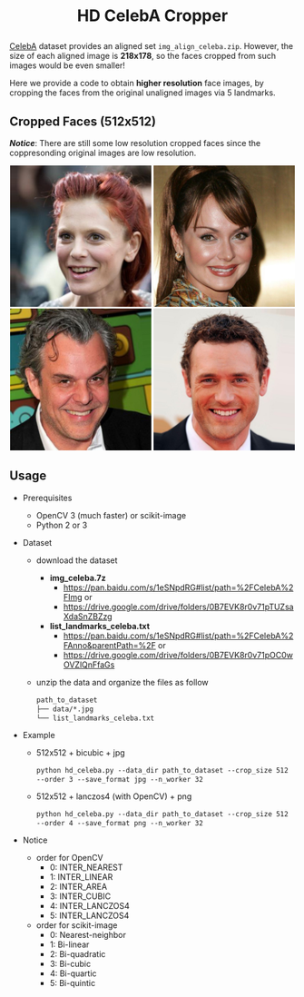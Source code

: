 # <p align="center"> HD CelebA Cropper

[CelebA](http://mmlab.ie.cuhk.edu.hk/projects/CelebA.html) dataset provides an aligned set `img_align_celeba.zip`. However, the size of each aligned image is **218x178**, so the faces cropped from such images would be even smaller!

Here we provide a code to obtain **higher resolution** face images, by cropping the faces from the original unaligned images via 5 landmarks.

## Cropped Faces (512x512)

***Notice***: There are still some low resolution cropped faces since the coppresonding original images are low resolution.

<p align="center">
<img src="./pics/1.jpg" width="49.5%"> <img src="./pics/2.jpg" width="49.5%">
<img src="./pics/3.jpg" width="49.5%"> <img src="./pics/4.jpg" width="49.5%">
</p>

## Usage

- Prerequisites
    - OpenCV 3 (much faster) or scikit-image
    - Python 2 or 3

- Dataset
    - download the dataset
        - **img_celeba.7z**
            - https://pan.baidu.com/s/1eSNpdRG#list/path=%2FCelebA%2FImg or
            - https://drive.google.com/drive/folders/0B7EVK8r0v71pTUZsaXdaSnZBZzg
        - **list_landmarks_celeba.txt**
            - https://pan.baidu.com/s/1eSNpdRG#list/path=%2FCelebA%2FAnno&parentPath=%2F or
            - https://drive.google.com/drive/folders/0B7EVK8r0v71pOC0wOVZlQnFfaGs
    - unzip the data and organize the files as follow

        ```
        path_to_dataset
        ├── data/*.jpg
        └── list_landmarks_celeba.txt
        ```

- Example

    - 512x512 + bicubic + jpg

        ```console
        python hd_celeba.py --data_dir path_to_dataset --crop_size 512 --order 3 --save_format jpg --n_worker 32
        ```

    - 512x512 + lanczos4 (with OpenCV) + png

        ```console
        python hd_celeba.py --data_dir path_to_dataset --crop_size 512 --order 4 --save_format png --n_worker 32
        ```

- Notice
    - order for OpenCV
        - 0: INTER_NEAREST
        - 1: INTER_LINEAR
        - 2: INTER_AREA
        - 3: INTER_CUBIC
        - 4: INTER_LANCZOS4
        - 5: INTER_LANCZOS4
    - order for scikit-image
        - 0: Nearest-neighbor
        - 1: Bi-linear
        - 2: Bi-quadratic
        - 3: Bi-cubic
        - 4: Bi-quartic
        - 5: Bi-quintic
